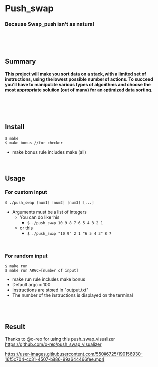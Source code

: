 # Push_swap
### Because Swap_push isn’t as natural
<br/><br/><br/>

## Summary
#### This project will make you sort data on a stack, with a limited set of instructions, using the lowest possible number of actions. To succeed you’ll have to manipulate various types of algorithms and choose the most appropriate solution (out of many) for an optimized data sorting.
<br/><br/><br/>

## Install
	$ make
	$ make bonus //for checker
* make bonus rule includes make (all)
<br/><br/><br/>

## Usage
### For custom input
	$ ./push_swap [num1] [num2] [num3] [...]
* Arguments must be a list of integers
	-  You can do like this
		* `$ ./push_swap 10 9 8 7 6 5 4 3 2 1`
	-  or this
		* `$ ./push_swap "10 9" 2 1 "6 5 4 3" 8 7`
<br/>

### For random input
```
$ make run
$ make run ARGC=[number of input]
```
* make run rule includes make bonus
* Default argc = 100
* Instructions are stored in "output.txt"
* The number of the instructions is displayed on the terminal
<br/><br/><br/><br/>

## Result
Thanks to @o-reo for using this push_swap_visualizer
<br/>
https://github.com/o-reo/push_swap_visualizer
<br/>

https://user-images.githubusercontent.com/55086725/190156930-16f5c704-cc31-4507-b886-99a644466fee.mp4

